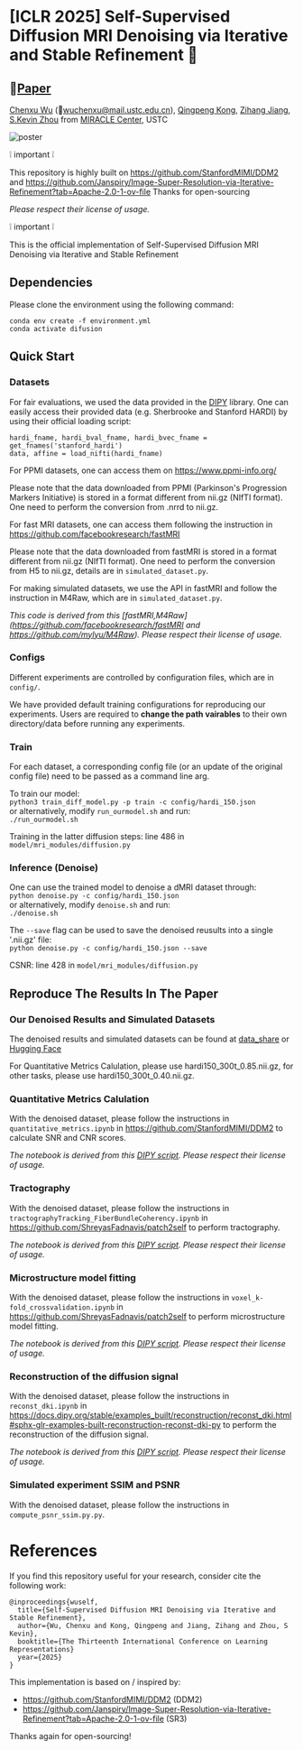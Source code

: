 # [**ICLR 2025**] Self-Supervised Diffusion MRI Denoising via Iterative and Stable Refinement 🧠
## 📖[**Paper**](https://arxiv.org/abs/2501.13514)

[Chenxu Wu](https://fouierl.github.io/chenxuwu.github.io/) (📧wuchenxu@mail.ustc.edu.cn), [Qingpeng Kong](https://kqp1227.github.io/), [Zihang Jiang](https://scholar.google.com/citations?user=Wo8tMSMAAAAJ), [S.Kevin Zhou](https://scholar.google.com/citations?user=8eNm2GMAAAAJ)
from [MIRACLE Center](https://miracle.ustc.edu.cn/main.htm), USTC

![poster](ICLR25poster.png)

❕ important ❕

This repository is highly built on https://github.com/StanfordMIMI/DDM2 and https://github.com/Janspiry/Image-Super-Resolution-via-Iterative-Refinement?tab=Apache-2.0-1-ov-file
Thanks for open-sourcing

*Please respect their license of usage.*

❕ important ❕

This is the official implementation of Self-Supervised Diffusion MRI Denoising via Iterative and Stable Refinement

## Dependencies

Please clone the environment using the following command:

```
conda env create -f environment.yml  
conda activate difusion
```

## Quick Start

### Datasets

For fair evaluations, we used the data provided in the [DIPY](https://dipy.org/) library. One can easily access their provided data (e.g. Sherbrooke and Stanford HARDI) by using their official loading script:  

```python3
hardi_fname, hardi_bval_fname, hardi_bvec_fname = get_fnames('stanford_hardi')
data, affine = load_nifti(hardi_fname)
```

For PPMI datasets, one can access them on https://www.ppmi-info.org/

Please note that the data downloaded from PPMI (Parkinson's Progression Markers Initiative) is stored in a format different from nii.gz (NIfTI format). One need to perform the conversion from .nrrd to nii.gz.

For fast MRI datasets, one can access them following the instruction in https://github.com/facebookresearch/fastMRI

Please note that the data downloaded from fastMRI is stored in a format different from nii.gz (NIfTI format). One need to perform the conversion from H5 to nii.gz, details are in ```simulated_dataset.py```.

For making simulated datasets, we use the API in fastMRI and follow the instruction in M4Raw, which are in ```simulated_dataset.py```. 

*This code is derived from this [fastMRI,M4Raw](https://github.com/facebookresearch/fastMRI and https://github.com/mylyu/M4Raw). Please respect their license of usage.*

### Configs

Different experiments are controlled by configuration files, which are in ```config/```. 

We have provided default training configurations for reproducing our experiments. Users are required to **change the path vairables** to their own directory/data before running any experiments.

### Train

For each dataset, a corresponding config file (or an update of the original config file) need to be passed as a command line arg.

 To train our model:  
  ```python3 train_diff_model.py -p train -c config/hardi_150.json```  
  or alternatively, modify ```run_ourmodel.sh``` and run:  
  ```./run_ourmodel.sh```  

Training in the latter diffusion steps:
 line 486 in ```model/mri_modules/diffusion.py```

### Inference (Denoise)

One can use the trained model to denoise a dMRI dataset through:  
```python denoise.py -c config/hardi_150.json```  
or alternatively, modify ```denoise.sh``` and run:  
```./denoise.sh```   

The ```--save``` flag can be used to save the denoised reusults into a single '.nii.gz' file:  
```python denoise.py -c config/hardi_150.json --save```

CSNR:
 line 428 in ```model/mri_modules/diffusion.py```

## Reproduce The Results In The Paper

### Our Denoised Results and Simulated Datasets

The denoised results and simulated datasets can be found at [data_share](https://www.jianguoyun.com/p/DYCPcQkQgOSNDBjptPcFIAA) or [Hugging Face](https://huggingface.co/datasets/FouierL/Di-Fusion)

For Quantitative Metrics Calulation, please use hardi150_300t_0.85.nii.gz, for other tasks, please use hardi150_300t_0.40.nii.gz.

### Quantitative Metrics Calulation

With the denoised dataset, please follow the instructions in ```quantitative_metrics.ipynb``` in https://github.com/StanfordMIMI/DDM2 to calculate SNR and CNR scores.

*The notebook is derived from this [DIPY script](https://docs.dipy.org/stable/examples_built/preprocessing/snr_in_cc.html#sphx-glr-examples-built-preprocessing-snr-in-cc-py). Please respect their license of usage.*

### Tractography

With the denoised dataset, please follow the instructions in ```tractographyTracking_FiberBundleCoherency.ipynb``` in https://github.com/ShreyasFadnavis/patch2self to perform tractography.

*The notebook is derived from this [DIPY script](https://docs.dipy.org/stable/examples_built/contextual_enhancement/fiber_to_bundle_coherence.html#sphx-glr-examples-built-contextual-enhancement-fiber-to-bundle-coherence-py). Please respect their license of usage.*

### Microstructure model fitting

With the denoised dataset, please follow the instructions in ```voxel_k-fold_crossvalidation.ipynb``` in https://github.com/ShreyasFadnavis/patch2self to perform microstructure model fitting.

*The notebook is derived from this [DIPY script](https://docs.dipy.org/stable/examples_built/reconstruction/kfold_xval.html#sphx-glr-examples-built-reconstruction-kfold-xval-py). Please respect their license of usage.*

### Reconstruction of the diffusion signal

With the denoised dataset, please follow the instructions in ```reconst_dki.ipynb``` in https://docs.dipy.org/stable/examples_built/reconstruction/reconst_dki.html#sphx-glr-examples-built-reconstruction-reconst-dki-py to perform the reconstruction of the diffusion signal.

*The notebook is derived from this [DIPY script](https://docs.dipy.org/stable/examples_built/reconstruction/reconst_dki.html#sphx-glr-examples-built-reconstruction-reconst-dki-py). Please respect their license of usage.*

### Simulated experiment SSIM and PSNR

With the denoised dataset, please follow the instructions in ```compute_psnr_ssim.py.py```.


# References
If you find this repository useful for your research, consider cite the following work:
```
@inproceedings{wuself,
  title={Self-Supervised Diffusion MRI Denoising via Iterative and Stable Refinement},
  author={Wu, Chenxu and Kong, Qingpeng and Jiang, Zihang and Zhou, S Kevin},
  booktitle={The Thirteenth International Conference on Learning Representations}
  year={2025}
}
```
This implementation is based on / inspired by:
- https://github.com/StanfordMIMI/DDM2 (DDM2)
- https://github.com/Janspiry/Image-Super-Resolution-via-Iterative-Refinement?tab=Apache-2.0-1-ov-file (SR3)

Thanks again for open-sourcing!
